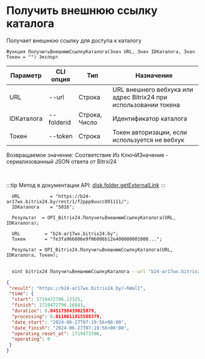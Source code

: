 ﻿---
sidebar_position: 6
---

# Получить внешнюю ссылку каталога
 Получает внешнюю ссылку для доступа к каталогу



`Функция ПолучитьВнешнююСсылкуКаталога(Знач URL, Знач IDКаталога, Знач Токен = "") Экспорт`

  | Параметр | CLI опция | Тип | Назначение |
  |-|-|-|-|
  | URL | --url | Строка | URL внешнего вебхука или адрес Bitrix24 при использовании токена |
  | IDКаталога | --folderid | Строка, Число | Идентификатор каталога |
  | Токен | --token | Строка | Токен авторизации, если используется не вебхук |

  
  Возвращаемое значение:   Соответствие Из КлючИЗначение - сериализованный JSON ответа от Bitrxi24

<br/>

:::tip
Метод в документации API: [disk.folder.getExternalLink](https://dev.1c-bitrix.ru/rest_help/disk/folder/disk_folder_getexternallink.php)
:::
<br/>


```bsl title="Пример кода"
  URL           = "https://b24-ar17wx.bitrix24.by/rest/1/f2ppp8uucc891111/";
  IDКаталога    = "5016";
  
  Результат  = OPI_Bitrix24.ПолучитьВнешнююСсылкуКаталога(URL, IDКаталога);
  
  URL         = "b24-ar17wx.bitrix24.by";
  Токен       = "fe3fa966006e9f06006b12e400000001000...";
  
  Результат = OPI_Bitrix24.ПолучитьВнешнююСсылкуКаталога(URL, IDКаталога, Токен);
```
        


```sh title="Пример команды CLI"
    
  oint bitrix24 ПолучитьВнешнююСсылкуКаталога --url "b24-ar17wx.bitrix24.by" --folderid "2490" --token "56898d66006e9f06006b12e400000001000..."

```

```json title="Результат"
{
 "result": "https://b24-ar17wx.bitrix24.by/~hWalI",
 "time": {
  "start": 1719472796.12325,
  "finish": 1719472796.16843,
  "duration": 0.0451798439025879,
  "processing": 0.0110611915588379,
  "date_start": "2024-06-27T07:19:56+00:00",
  "date_finish": "2024-06-27T07:19:56+00:00",
  "operating_reset_at": 1719473396,
  "operating": 0
 }
}
```
